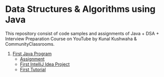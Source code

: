 # Data Structures & Algorithms using Java

This repository consist of code samples and assignments of Java + DSA + Interview Preparation Course on YouTube by Kunal Kushwaha & CommunityClassrooms.

1. [First Java Program](01-first-java-program)
   - [Assignment](01-first-java-program/assignment)
   - [First IntelliJ Idea Project](01-first-java-program/first-idea-project)
   - [First Tutorial](01-first-java-program/first-tutorial)
   
  
